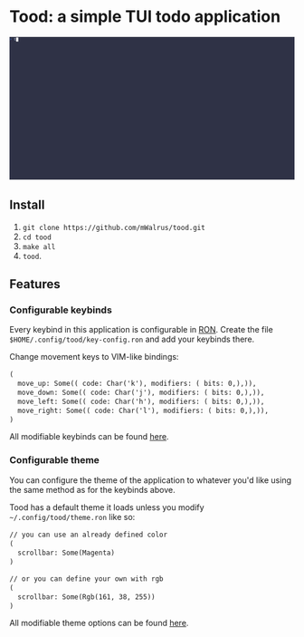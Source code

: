 # Tood: a simple TUI todo application

![Demo](./media/demo.gif)

## Install
1. `git clone https://github.com/mWalrus/tood.git`
2. `cd tood`
3. `make all`
4. `tood`.

## Features

### Configurable keybinds
Every keybind in this application is configurable in [RON](https://github.com/ron-rs/ron).
Create the file `$HOME/.config/tood/key-config.ron` and add your keybinds there.

Change movement keys to VIM-like bindings:
```ron
(
  move_up: Some(( code: Char('k'), modifiers: ( bits: 0,),)),
  move_down: Some(( code: Char('j'), modifiers: ( bits: 0,),)),
  move_left: Some(( code: Char('h'), modifiers: ( bits: 0,),)),
  move_right: Some(( code: Char('l'), modifiers: ( bits: 0,),)),
)
```
All modifiable keybinds can be found [here](https://github.com/mWalrus/tood/blob/main/src/keys/key_config.rs#L7).

### Configurable theme
You can configure the theme of the application to whatever you'd like
using the same method as for the keybinds above.

Tood has a default theme it loads unless you modify `~/.config/tood/theme.ron` like so:
```ron
// you can use an already defined color
(
  scrollbar: Some(Magenta)
)
```

```ron
// or you can define your own with rgb
(
  scrollbar: Some(Rgb(161, 38, 255))
)
```
All modifiable theme options can be found [here](https://github.com/mWalrus/tood/blob/main/src/keys/theme.rs#L11).
